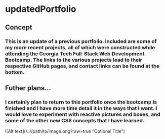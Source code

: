 # updatedPortfolio

## Concept

### This is an update of a previous portfolio.  Included are some of my more recent projects, all of which were constructed while attending the Georgia Tech Full-Stack Web Development Bootcamp.  The links to the various projects lead to their respective GitHub pages, and contact links can be found at the bottom.

## Futher plans...

### I certainly plan to return to this portfolio once the bootcamp is finished and I have more time detail it in the ways that I want.  I would love to experiment with reactive pictures and boxes, and some of the other new CSS concepts that I have learned.


![Alt text](/../<branch name>/path/to/image.png?raw=true "Optional Title")
